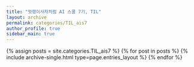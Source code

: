 ```yaml
---
title: "멋쟁이사자처럼 AI 스쿨 7기, TIL"
layout: archive
permalink: categories/TIL_ais7
author_profile: true
sidebar_main: true
---
```



{% assign posts = site.categories.TIL_ais7 %}
{% for post in posts %} {% include archive-single.html type=page.entries_layout %} {% endfor %}